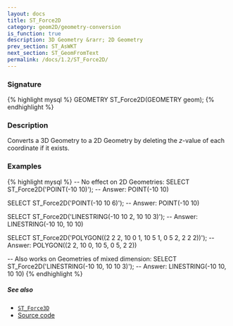 ```yaml
---
layout: docs
title: ST_Force2D
category: geom2D/geometry-conversion
is_function: true
description: 3D Geometry &rarr; 2D Geometry
prev_section: ST_AsWKT
next_section: ST_GeomFromText
permalink: /docs/1.2/ST_Force2D/
---
```


### Signature

{% highlight mysql %}
GEOMETRY ST_Force2D(GEOMETRY geom);
{% endhighlight %}

### Description

Converts a 3D Geometry to a 2D Geometry by deleting the *z*-value of
each coordinate if it exists.

### Examples

{% highlight mysql %}
-- No effect on 2D Geometries:
SELECT ST_Force2D('POINT(-10 10)');
-- Answer:         POINT(-10 10)

SELECT ST_Force2D('POINT(-10 10 6)');
-- Answer:         POINT(-10 10)

SELECT ST_Force2D('LINESTRING(-10 10 2, 10 10 3)');
-- Answer:         LINESTRING(-10 10, 10 10)

SELECT ST_Force2D('POLYGON((2 2 2, 10 0 1, 10 5 1, 0 5 2, 2 2 2))');
-- Answer:         POLYGON((2 2, 10 0, 10 5, 0 5, 2 2))

-- Also works on Geometries of mixed dimension:
SELECT ST_Force2D('LINESTRING(-10 10, 10 10 3)');
-- Answer:         LINESTRING(-10 10, 10 10)
{% endhighlight %}

##### See also

* [`ST_Force3D`](../ST_Force3D)
* <a href="https://github.com/orbisgis/h2gis/blob/v1.2.4/h2spatial-ext/src/main/java/org/h2gis/h2spatialext/function/spatial/convert/ST_Force2D.java" target="_blank">Source code</a>
